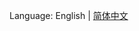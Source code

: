 Language: English | [简体中文](https://github.com/cotes2020/jekyll-theme-chirpy/blob/master/docs/README.zh-CN.md)